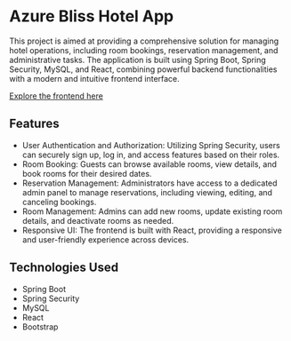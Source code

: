 # Azure Bliss Hotel App

This project is aimed at providing a comprehensive solution for managing hotel operations, including room bookings, reservation management, and administrative tasks. The application is built using Spring Boot, Spring Security, MySQL, and React, combining powerful backend functionalities with a modern and intuitive frontend interface.

[Explore the frontend here](https://github.com/linimary/azure-bliss-hotel-client)

## Features
- User Authentication and Authorization: Utilizing Spring Security, users can securely sign up, log in, and access features based on their roles.
- Room Booking: Guests can browse available rooms, view details, and book rooms for their desired dates.
- Reservation Management: Administrators have access to a dedicated admin panel to manage reservations, including viewing, editing, and canceling bookings.
- Room Management: Admins can add new rooms, update existing room details, and deactivate rooms as needed.
- Responsive UI: The frontend is built with React, providing a responsive and user-friendly experience across devices.
## Technologies Used
- Spring Boot
- Spring Security
- MySQL
- React
- Bootstrap
